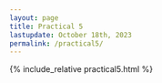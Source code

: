```yaml
---
layout: page
title: Practical 5
lastupdate: October 18th, 2023
permalink: /practical5/
---
```


{% include_relative practical5.html %}
